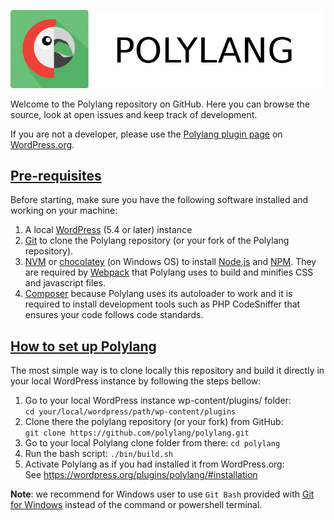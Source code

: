 ![Polylang](assets/polylang-logo.png)

Welcome to the Polylang repository on GitHub. Here you can browse the source, look at open
issues and keep track of development.

If you are not a developer, please use the [Polylang plugin page](https://wordpress.org/plugins/polylang/) on [WordPress.org](https://wordpress.org).

## [Pre-requisites](#pre-requisites)

Before starting, make sure you have the following software installed and working on your machine:

1. A local [WordPress](https://wordpress.org/support/article/how-to-install-wordpress/) (5.4 or later) instance
2. [Git](https://git-scm.com/book/en/v2/Getting-Started-Installing-Git) to clone the Polylang repository (or your fork of the Polylang repository).
3. [NVM](https://github.com/nvm-sh/nvm) or [chocolatey](https://chocolatey.org/install) (on Windows OS) to install [Node.js](https://nodejs.org/en/download/) and [NPM](https://docs.npmjs.com/). They are required by [Webpack](https://webpack.js.org/guides/getting-started/) that Polylang uses to build and minifies CSS and javascript files.
4. [Composer](https://getcomposer.org/doc/00-intro.md) because Polylang uses its autoloader to work and it is required to install development tools such as PHP CodeSniffer that ensures your code follows code standards.

## [How to set up Polylang](#how-to-setup-polylang)

The most simple way is to clone locally this repository and build it directly in your local WordPress instance by following the steps bellow:

1. Go to your local WordPress instance wp-content/plugins/ folder:<br/>
`cd your/local/wordpress/path/wp-content/plugins`
2. Clone there the polylang repository (or your fork) from GitHub:<br/>
`git clone https://github.com/polylang/polylang.git`
3. Go to your local Polylang clone folder from there: `cd polylang`
4. Run the bash script: `./bin/build.sh`
5. Activate Polylang as if you had installed it from WordPress.org:<br/>
See <https://wordpress.org/plugins/polylang/#installation>

**Note**: we recommend for Windows user to use `Git Bash` provided with [Git for Windows](https://git-scm.com/download/win) instead of the command or powershell terminal.
